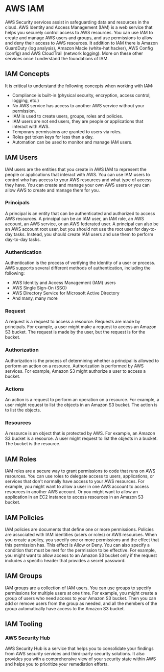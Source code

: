 # AWS IAM

AWS Security services assist in safeguarding data and resources in the cloud. AWS Identity and Access Management (IAM) is a web service that helps you securely control access to AWS resources. You can use IAM to create and manage AWS users and groups, and use permissions to allow and deny their access to AWS resources.
It addition to IAM there is Amazon GuardDuty (log analysis), Amazon Macie (white-hat hacker), AWS Config (config) and AWS CloudTrail (network logging).  More on these other services once I understand the foundations of IAM.

## IAM Concepts

It is critical to understand the following concepts when working with IAM:

* Compliance is built-in (physical security, encryption, access control, logging, etc.)
* No AWS service has access to another AWS service without your permission.
* IAM is used to create users, groups, roles and policies.
* IAM users are not end users, they are people or applications that interact with AWS.
* Temporary permissions are granted to users via roles.
* Roles get token keys for less than a day.
* Automation can be used to monitor and manage IAM users.

## IAM Users

IAM users are the entities that you create in AWS IAM to represent the people or applications that interact with AWS. You can use IAM users to control who has access to your AWS resources and what type of access they have. You can create and manage your own AWS users or you can allow AWS to create and manage them for you.

### Principals

A principal is an entity that can be authenticated and authorized to access AWS resources. A principal can be an IAM user, an IAM role, an AWS account, an AWS service, or an AWS federated user. A principal can also be an AWS account root user, but you should not use the root user for day-to-day tasks. Instead, you should create IAM users and use them to perform day-to-day tasks.

### Authentication

Authentication is the process of verifying the identity of a user or process. AWS supports several different methods of authentication, including the following:

* AWS Identity and Access Management (IAM) users
* AWS Single Sign-On (SSO)
* AWS Directory Service for Microsoft Active Directory
* And many, many more

### Request

A request is a request to access a resource. Requests are made by principals. For example, a user might make a request to access an Amazon S3 bucket. The request is made by the user, but the request is for the bucket.

### Authorization

Authorization is the process of determining whether a principal is allowed to perform an action on a resource. Authorization is performed by AWS services. For example, Amazon S3 might authorize a user to access a bucket.

### Actions

An action is a request to perform an operation on a resource. For example, a user might request to list the objects in an Amazon S3 bucket. The action is to list the objects.

### Resources

A resource is an object that is protected by AWS. For example, an Amazon S3 bucket is a resource. A user might request to list the objects in a bucket. The bucket is the resource.

## IAM Roles

IAM roles are a secure way to grant permissions to code that runs on AWS resources. You can use roles to delegate access to users, applications, or services that don't normally have access to your AWS resources. For example, you might want to allow a user in one AWS account to access resources in another AWS account. Or you might want to allow an application in an EC2 instance to access resources in an Amazon S3 bucket.

## IAM Policies

IAM policies are documents that define one or more permissions. Policies are associated with IAM identities (users or roles) or AWS resources. When you create a policy, you specify one or more permissions and the effect that this permission has. This effect is Allow or Deny. You can also specify a condition that must be met for the permission to be effective. For example, you might want to allow access to an Amazon S3 bucket only if the request includes a specific header that provides a secret password.

## IAM Groups

IAM groups are a collection of IAM users. You can use groups to specify permissions for multiple users at one time. For example, you might create a group of users who need access to your Amazon S3 bucket. Then you can add or remove users from the group as needed, and all the members of the group automatically have access to the Amazon S3 bucket.

## IAM Tooling

### AWS Security Hub

AWS Security Hub is a service that helps you to consolidate your findings from AWS security services and third-party security solutions. It also provides you with a comprehensive view of your security state within AWS and helps you to prioritize your remediation efforts.


